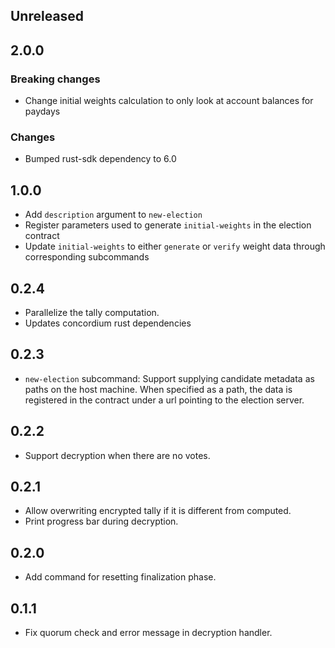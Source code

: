 ## Unreleased

## 2.0.0

### Breaking changes

- Change initial weights calculation to only look at account balances for paydays

### Changes

- Bumped rust-sdk dependency to 6.0

## 1.0.0

- Add `description` argument to `new-election`
- Register parameters used to generate `initial-weights` in the election contract
- Update `initial-weights` to either `generate` or `verify` weight data through corresponding subcommands

## 0.2.4

- Parallelize the tally computation.
- Updates concordium rust dependencies

## 0.2.3

- `new-election` subcommand: Support supplying candidate metadata as paths on the host machine.
  When specified as a path, the data is registered in the contract under a url pointing to the election server.

## 0.2.2

- Support decryption when there are no votes.

## 0.2.1

- Allow overwriting encrypted tally if it is different from computed.
- Print progress bar during decryption.

## 0.2.0

- Add command for resetting finalization phase.

## 0.1.1

- Fix quorum check and error message in decryption handler.
